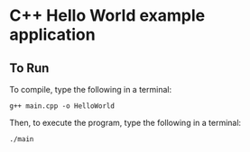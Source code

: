 # C++ Hello World example application

## To Run
To compile, type the following in a terminal:
```
g++ main.cpp -o HelloWorld
```
Then, to execute the program, type the following in a terminal:
```
./main
```
